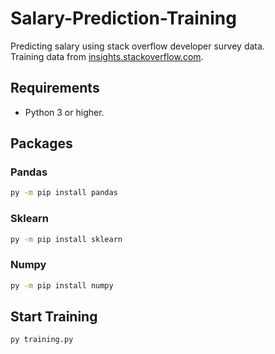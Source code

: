 # Salary-Prediction-Training
Predicting salary using stack overflow developer survey data.<br>
Training data from [insights.stackoverflow.com](https://insights.stackoverflow.com/survey).<br/>

## Requirements
- Python 3 or higher.

## Packages

### Pandas
```bash
py -m pip install pandas
```
### Sklearn
```bash
py -m pip install sklearn
```
### Numpy
```bash
py -m pip install numpy
```

## Start Training
```bash
py training.py
```







